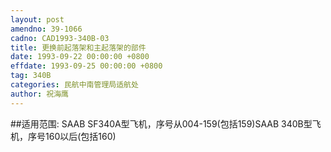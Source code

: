 ```yaml
---
layout: post
amendno: 39-1066
cadno: CAD1993-340B-03
title: 更换前起落架和主起落架的部件
date: 1993-09-22 00:00:00 +0800
effdate: 1993-09-25 00:00:00 +0800
tag: 340B
categories: 民航中南管理局适航处
author: 祝海鹰
---
```


##适用范围:
SAAB SF340A型飞机，序号从004-159(包括159)SAAB 340B型飞机，序号160以后(包括160)

